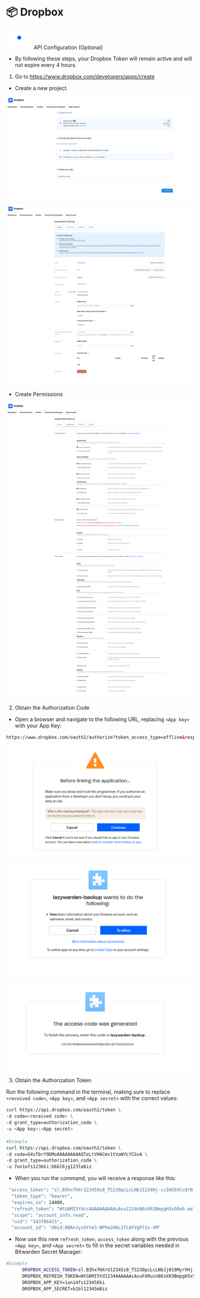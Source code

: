 # 📦 Dropbox
<div style={{ display: 'inline-flex', alignItems: 'center' }}>
  <img src="https://raw.githubusercontent.com/querylab/svg/main/dropbox.gif" width="70" style={{ verticalAlign: 'middle', marginRight: '10px' }} /> 
  <span style={{ fontWeight: 'bold', color: '#FFFFF' }}>API Configuration (Optional)</span>
</div>


- By following these steps, your Dropbox Token will remain active and will not expire every 4 hours.


1. Go to https://www.dropbox.com/developers/apps/create 
 -  Create a new project.
 
 <a href="https://raw.githubusercontent.com/querylab/svg/refs/heads/main/dropbox_1.png"><img src="https://raw.githubusercontent.com/querylab/svg/refs/heads/main/dropbox_1.png" title="source: github.com" /></a>

<a href="https://raw.githubusercontent.com/querylab/svg/refs/heads/main/dropbox_2.png"><img src="https://raw.githubusercontent.com/querylab/svg/refs/heads/main/dropbox_2.png" title="source: github.com" /></a>


- Create Permissions

<a href="https://raw.githubusercontent.com/querylab/svg/refs/heads/main/dropbox_3.png"><img src="https://raw.githubusercontent.com/querylab/svg/refs/heads/main/dropbox_3.png" title="source: github.com" /></a>

2. Obtain the Authorization Code

- Open a browser and navigate to the following URL, replacing `<App key>` with your App Key:

``` HTML
https://www.dropbox.com/oauth2/authorize?token_access_type=offline&response_type=code&client_id=<App key>
```

<a href="https://raw.githubusercontent.com/querylab/svg/refs/heads/main/dropbox_4.png"><img src="https://raw.githubusercontent.com/querylab/svg/refs/heads/main/dropbox_4.png" title="source: github.com" /></a>

<a href="https://raw.githubusercontent.com/querylab/svg/refs/heads/main/dropbox_5.png"><img src="https://raw.githubusercontent.com/querylab/svg/refs/heads/main/dropbox_5.png" title="source: github.com" /></a>


<a href="https://raw.githubusercontent.com/querylab/svg/refs/heads/main/dropbox_6.png"><img src="https://raw.githubusercontent.com/querylab/svg/refs/heads/main/dropbox_6.png" title="source: github.com" /></a>

3. Obtain the Authorization Token

Run the following command in the terminal, making sure to replace `<received code>`, `<App key>`, and `<App secret>` with the correct values:

``` BASH
curl https://api.dropbox.com/oauth2/token \
-d code=<received code> \
-d grant_type=authorization_code \
-u <App key>:<App secret>

#Example
curl https://api.dropbox.com/oauth2/token \
-d code=G4sTbrY9DMoAAAAAAAAAQTeLtVHACmv1tVaWYLYCGvA \
-d grant_type=authorization_code \
-u 7on1ofs1236ki:b6bl6jg123lm8iz
```

- When you run the command, you will receive a response like this:

``` BASH
 "access_token": "sl.B3hxfHXr123459z8_TS230pcLcLNbJ1234Hj-ccZmG5XCcQrN-Wb6ESMs0PSzwOtROxLb6XRaj6mUzHU1g8G60canTvjkWBBaNzVY1234hH2FEOhlwseaNcnQ9RyPn6vh",
  "token_type": "bearer",
  "expires_in": 14400,
  "refresh_token": "WtG6MI5YdccAAAAAAAAAAcAvu1234nB6skR3BmpgH3x5Reb-ae7FsLuNQ5-mZkk",
  "scope": "account_info.read",
  "uid": "143786425",
  "account_id": "dbid:BBAnJyzGYtm3-WP9a2HkL1TL8FVgPl5s-VM"
```

- Now use this new `refresh_token`, `access_token` along with the previous `<App key>`, and `<App secret>` to fill in the secret variables needed in Bitwarden Secret Manager:

``` BASH
#Example
      DROPBOX_ACCESS_TOKEN=sl.B3hxfHXrU12345z8_TS230pcLcLNbJj019MyrVHj-ccZmG5XCcQrN-Wb6ESMs0PSzwOtROxLb612345g8G60canTvjkWBBaNzVYP15cx5h12345NcnQ9RyPn6vh
      DROPBOX_REFRESH_TOKEN=WtG6MI5Yd1234AAAAAAcAvuFd9usnB6skR3BmpgH3x5Reb-ae7FsLuNQ5-mZkk
      DROPBOX_APP_KEY=1on14fs123456ki
      DROPBOX_APP_SECRET=b1bl12345m8iz

```